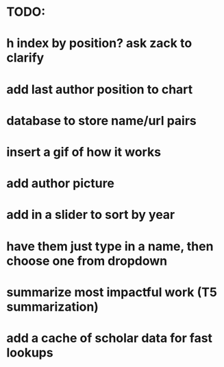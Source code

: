 # TODO:

# h index by position? ask zack to clarify
# add last author position to chart

# database to store name/url pairs
# insert a gif of how it works
# add author picture
# add in a slider to sort by year
# have them just type in a name, then choose one from dropdown
# summarize most impactful work (T5 summarization)
# add a cache of scholar data for fast lookups

